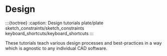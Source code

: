 # Design

:::{toctree}
:caption: Design tutorials
plate/plate
sketch_constraints/sketch_constraints
keyboard_shortcuts/keyboard_shortcuts
:::

These tutorials teach various design processes and best-practices in a way which is agnostic to any individual CAD software.
